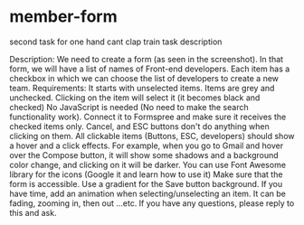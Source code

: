 # member-form
second task for one hand cant clap train
task description

Description:
We need to create a form (as seen in the screenshot).
In that form, we will have a list of names of Front-end developers. Each item has a checkbox in which we can choose the list of developers to create a new team.
Requirements:
It starts with unselected items. Items are grey and unchecked.
Clicking on the item will select it (it becomes black and checked)
No JavaScript is needed (No need to make the search functionality work).
Connect it to Formspree and make sure it receives the checked items only.
Cancel, and ESC buttons don't do anything when clicking on them.
All clickable items (Buttons, ESC, developers) should show a hover and a click effects. For example, when you go to Gmail and hover over the Compose button, it will show some shadows and a background color change, and clicking on it will be darker.
You can use Font Awesome library for the icons (Google it and learn how to use it)
Make sure that the form is accessible.
Use a gradient for the Save button background.
If you have time, add an animation when selecting/unselecting an item. It can be fading, zooming in, then out ...etc.
If you have any questions, please reply to this and ask.

